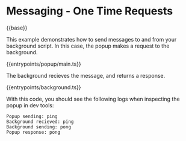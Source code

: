# Messaging - One Time Requests

{{base}}

This example demonstrates how to send messages to and from your background script. In this case, the popup makes a request to the background.

{{entrypoints/popup/main.ts}}

The background recieves the message, and returns a response.

{{entrypoints/background.ts}}

With this code, you should see the following logs when inspecting the popup in dev tools:

```
Popup sending: ping
Background recieved: ping
Background sending: pong
Popup response: pong
```
